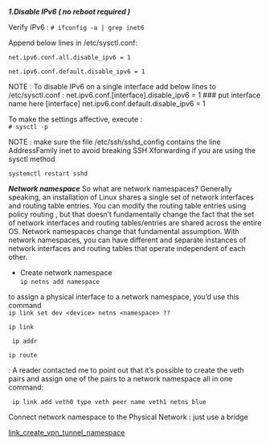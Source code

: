 ***1.Disable IPv6 ( no reboot required )***

Verify IPv6 : `# ifconfig -a | grep inet6`

Append below lines in /etc/sysctl.conf:

`net.ipv6.conf.all.disable_ipv6 = 1`

`net.ipv6.conf.default.disable_ipv6 = 1`

NOTE : To disable IPv6 on a single interface add below lines to /etc/sysctl.conf :
net.ipv6.conf.[interface].disable_ipv6 = 1 ### put interface name here [interface]
net.ipv6.conf.default.disable_ipv6 = 1


 To make the settings affective, execute :\
 `# sysctl -p`
 
 NOTE : make sure the file /etc/ssh/sshd_config contains the line AddressFamily inet to avoid breaking SSH Xforwarding if you are using the sysctl method
 
 ` systemctl restart sshd `
 
 ***Network namespace***
 So what are network namespaces? Generally speaking, an installation of Linux shares a single set of network interfaces and routing table entries. You can modify the routing table entries using policy routing , but that doesn’t fundamentally change the fact that the set of network interfaces and routing tables/entries are shared across the entire OS. Network namespaces change that fundamental assumption. With network namespaces, you can have different and separate instances of network interfaces and routing tables that operate independent of each other.
 
 - Create network namespace \
 `ip netns add namespace`
  
 to assign a physical interface to a network namespace, you’d use this command \
 `ip link set dev <device> netns <namespace> ?? ` 
 
 ` ip link `
 
 ` ip addr`
 
 ` ip route `
 
 : A reader contacted me to point out that it’s possible to create the veth pairs and assign one of the pairs to a network namespace all in one command:
 
 
 ` ip link add veth0 type veth peer name veth1 netns blue`
  
 
 Connect network namespace to the Physical Network : just use a bridge 
 
 [link_create_vpn_tunnel_namespace](https://howto.lintel.in/run-openvpn-tunnel-inside-network-namespace/)
 
 
 
 

